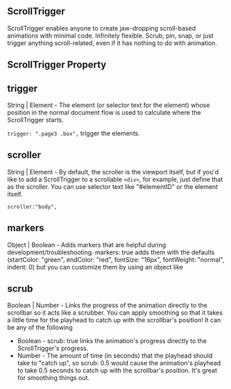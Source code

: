 ## ScrollTrigger

ScrollTrigger enables anyone to create jaw-dropping scroll-based animations with minimal code. Infinitely flexible. Scrub, pin, snap, or just trigger anything scroll-related, even if it has nothing to do with animation.

## ScrollTrigger Property

## trigger

String | Element - The element (or selector text for the element) whose position in the normal document flow is used to calculate where the ScrollTrigger starts.

`trigger: ".page3 .box",` trigger the elements.

## scroller

String | Element - By default, the scroller is the viewport itself, but if you'd like to add a ScrollTrigger to a scrollable `<div>`, for example, just define that as the scroller. You can use selector text like "#elementID" or the element itself.

```
scroller:"body",

```

## markers 

Object | Boolean - Adds markers that are helpful during development/troubleshooting. markers: true adds them with the defaults (startColor: "green", endColor: "red", fontSize: "16px", fontWeight: "normal", indent: 0) but you can customize them by using an object like


## scrub 
Boolean | Number - Links the progress of the animation directly to the scrollbar so it acts like a scrubber. You can apply smoothing so that it takes a little time for the playhead to catch up with the scrollbar's position! It can be any of the following
- Boolean - scrub: true links the animation's progress directly to the ScrollTrigger's progress.
- Number - The amount of time (in seconds) that the playhead should take to "catch up", so scrub: 0.5 would cause the animation's playhead to take 0.5 seconds to catch up with the scrollbar's position. It's great for smoothing things out.